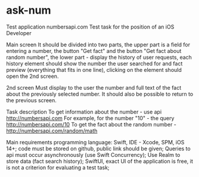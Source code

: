 # ask-num 
Test application numbersapi.com
Test task for the position of an iOS Developer

Main screen
It should be divided into two parts, the upper part is a field for entering a number, the button "Get fact" and the button "Get fact about random number", the lower part - display the history of user requests, each history element should show the number the user searched for and fact preview (everything that fits in one line), clicking on the element should open the 2nd screen.

2nd screen
Must display to the user the number and full text of the fact about the previously selected number. It should also be possible to return to the previous screen.

Task description
To get information about the number - use api http://numbersapi.com
For example, for the number "10" - the query http://numbersapi.com/10
To get the fact about the random number - http://numbersapi.com/random/math

Main requirements
programming language: Swift, IDE - Xcode, SPM, iOS 14+;
code must be stored on github, public link should be given;
Queries to api must occur asynchronously (use Swift Concurrency);
Use Realm to store data (fact search history);
SwiftUI, exact UI of the application is free, it is not a criterion for evaluating a test task;

